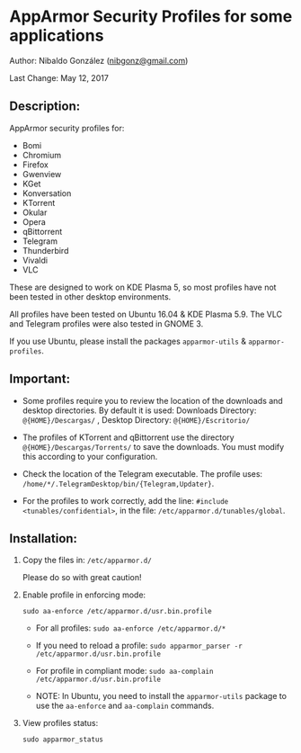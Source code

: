 
# AppArmor Security Profiles for some applications

Author: Nibaldo González (<nibgonz@gmail.com>)

Last Change: May 12, 2017

## Description:

AppArmor security profiles for:
* Bomi
* Chromium
* Firefox
* Gwenview
* KGet
* Konversation
* KTorrent
* Okular
* Opera
* qBittorrent
* Telegram
* Thunderbird
* Vivaldi
* VLC


These are designed to work on KDE Plasma 5, 
so most profiles have not been tested in other desktop environments. 

All profiles have been tested on Ubuntu 16.04 & KDE Plasma 5.9. 
The VLC and Telegram profiles were also tested in GNOME 3.

If you use Ubuntu, please install the packages 
`apparmor-utils` & `apparmor-profiles`.

## Important:

* Some profiles require you to review the location of the downloads and desktop directories. By default it is used:
		Downloads Directory: `@{HOME}/Descargas/`	, Desktop Directory: `@{HOME}/Escritorio/`
	
* The profiles of KTorrent and qBittorrent use the directory `@{HOME}/Descargas/Torrents/` to save the downloads. You must modify this according to your configuration.

* Check the location of the Telegram executable. The profile uses: `/home/*/.TelegramDesktop/bin/{Telegram,Updater}`.

* For the profiles to work correctly, add the line: `#include <tunables/confidential>`, in the file: `/etc/apparmor.d/tunables/global`.


## Installation:

1. Copy the files in: `/etc/apparmor.d/`

	Please do so with great caution!

2. Enable profile in enforcing mode: 

	`sudo aa-enforce /etc/apparmor.d/usr.bin.profile`
	
	- For all profiles: `sudo aa-enforce /etc/apparmor.d/*`
	
	- If you need to reload a profile: `sudo apparmor_parser -r /etc/apparmor.d/usr.bin.profile`
	
	- For profile in compliant mode: `sudo aa-complain /etc/apparmor.d/usr.bin.profile`
	
	- NOTE: In Ubuntu, you need to install the `apparmor-utils` package to use the `aa-enforce` and `aa-complain` commands.

3. View profiles status: 

	`sudo apparmor_status`


